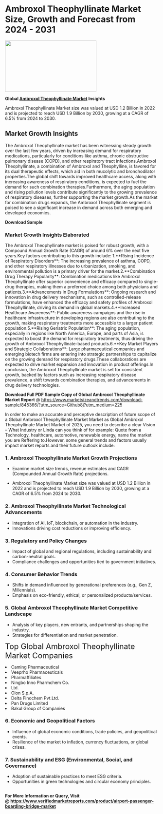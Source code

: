<H1>Ambroxol Theophyllinate Market Size, Growth and Forecast from 2024 - 2031</H1><img class="aligncenter size-medium wp-image-584254" src="https://thirdeyenews.in/wp-content/uploads/2024/09/Global-Market-Research-300x168.jpeg" alt="" width="300" height="168" /><p><strong>Global&nbsp;<a href="https://www.marketsizeandtrends.com/download-sample/845366/?utm_source=Github8j?utm_medium=225">Ambroxol Theophyllinate Market</a> Insights</strong></p><p>Ambroxol Theophyllinate Market size was valued at USD 1.2 Billion in 2022 and is projected to reach USD 1.9 Billion by 2030, growing at a CAGR of 6.5% from 2024 to 2030.</p><p><h2>Market Growth Insights</h2> The Ambroxol Theophyllinate market has been witnessing steady growth over the last few years, driven by increasing demand for respiratory medications, particularly for conditions like asthma, chronic obstructive pulmonary disease (COPD), and other respiratory tract infections.Ambroxol Theophyllinate, a combination of Ambroxol and Theophylline, is favored for its dual therapeutic effects, which aid in both mucolytic and bronchodilator properties.The global shift towards improved healthcare access, along with increasing awareness of respiratory conditions, is expected to fuel the demand for such combination therapies.Furthermore, the aging population and rising pollution levels contribute significantly to the growing prevalence of respiratory diseases, further supporting the market growth.As the market for combination drugs expands, the Ambroxol Theophyllinate segment is poised to see a significant increase in demand across both emerging and developed economies.<p><strong>Download Sample</strong></p> <h3>Market Growth Insights Elaborated</h3> The Ambroxol Theophyllinate market is poised for robust growth, with a Compound Annual Growth Rate (CAGR) of around 6% over the next five years.Key factors contributing to this growth include: 1.**Rising Incidence of Respiratory Disorders**: The increasing prevalence of asthma, COPD, and other respiratory illnesses due to urbanization, smoking, and environmental pollution is a primary driver for the market.2.**Combination Drug Therapy Popularity**: Combination medications like Ambroxol Theophyllinate offer superior convenience and efficacy compared to single-drug therapies, making them a preferred choice among both physicians and patients.3.**Advancements in Drug Formulations**: Ongoing research and innovation in drug delivery mechanisms, such as controlled-release formulations, have enhanced the efficacy and safety profiles of Ambroxol Theophyllinate, driving its demand in global markets.4.**Increased Healthcare Awareness**: Public awareness campaigns and the rise in healthcare infrastructure in developing regions are also contributing to the growth, making respiratory treatments more accessible to a larger patient population.5.**Rising Geriatric Population**: The aging population, especially in regions like North America, Europe, and parts of Asia, is expected to boost the demand for respiratory treatments, thus driving the growth of Ambroxol Theophyllinate-based products.6.**Key Market Players and Strategic Collaborations**: Large pharmaceutical companies and emerging biotech firms are entering into strategic partnerships to capitalize on the growing demand for respiratory drugs.These collaborations are expected to drive market expansion and innovation in product offerings.In conclusion, the Ambroxol Theophyllinate market is set for consistent growth, backed by factors such as increasing respiratory disease prevalence, a shift towards combination therapies, and advancements in drug delivery technologies.<p><span class=""><strong>Download Full PDF Sample Copy of Global Ambroxol Theophyllinate Market Report</strong> @ <a href="https://www.marketsizeandtrends.com/download-sample/845366/?utm_source=Github8j?utm_medium=225" target="_blank">https://www.marketsizeandtrends.com/download-sample/845366/?utm_source=Github8j?utm_medium=225</a></span></p><p>In order to make an accurate and perceptive description of future scope of a Global&nbsp;Ambroxol Theophyllinate Market Market as Global&nbsp;Ambroxol Theophyllinate Market Market of 2025, you need to describe a clear Vision &ndash; What Industry or Linda can you think of for example: Quote from a Technology, healthcare, automotive, renewable energy, name the market you are Reffering to.However, some general trends and factors usually impact market reports and their future outlook include:</p><h3>1.&nbsp;<strong>Ambroxol Theophyllinate Market Growth Projections</strong></h3><ul><li>Examine market size trends, revenue estimates and CAGR (Compounded Annual Growth Rate) projections.</li><li><p>Ambroxol Theophyllinate Market size was valued at USD 1.2 Billion in 2022 and is projected to reach USD 1.9 Billion by 2030, growing at a CAGR of 6.5% from 2024 to 2030.</p></li></ul><h3>2.&nbsp;<strong>Ambroxol Theophyllinate Market Technological Advancements</strong></h3><ul><li>Integration of AI, IoT, blockchain, or automation in the industry.</li><li>Innovations driving cost reductions or improving efficiency.</li></ul><h3>3.&nbsp;<strong>Regulatory and Policy Changes</strong></h3><ul><li>Impact of global and regional regulations, including sustainability and carbon-neutral goals.</li><li>Compliance challenges and opportunities tied to government initiatives.</li></ul><h3>4.&nbsp;<strong>Consumer Behavior Trends</strong></h3><ul><li>Shifts in demand influenced by generational preferences (e.g., Gen Z, Millennials).</li><li>Emphasis on eco-friendly, ethical, or personalized products/services.</li></ul><h3>5.&nbsp;<strong>Global Ambroxol Theophyllinate Market Competitive Landscape</strong></h3><ul><li>Analysis of key players, new entrants, and partnerships shaping the industry.</li><li>Strategies for differentiation and market penetration.</li></ul><p data-pm-slice="1 1 []"><span style="color: inherit; font-family: inherit; font-size: 25px;">Top Global Ambroxol Theophyllinate Market Companies</span></p><div class="" data-test-id=""><p><li>Caming Pharmaceutical</li><li> Veeprho Pharmaceuticals</li><li> Pharmaffiliates</li><li> Ningbo Inno Pharmchem Co.</li><li> Ltd.</li><li> Olon S.p.A.</li><li> Delta Finochem Pvt.Ltd.</li><li> Pan Drugs Limited</li><li> Bakul Group of Companies</li></p></div><h3>6.&nbsp;<strong>Economic and Geopolitical Factors</strong></h3><ul><li>Influence of global economic conditions, trade policies, and geopolitical events.</li><li>Resilience of the market to inflation, currency fluctuations, or global crises.</li></ul><h3>7.&nbsp;<strong>Sustainability and ESG (Environmental, Social, and Governance)</strong></h3><ul><li>Adoption of sustainable practices to meet ESG criteria.</li><li>Opportunities in green technologies and circular economy principles.</li></ul><h2><strong style="font-size: 14px;">For More Information or Query, Visit @&nbsp;</strong><a style="background-color: #ffffff; font-size: 14px;" href="https://www.marketsizeandtrends.com/report/ambroxol-theophyllinate-market/" target="_blank">https://www.verifiedmarketreports.com/product/airport-passenger-boarding-bridge-market</a></h2>